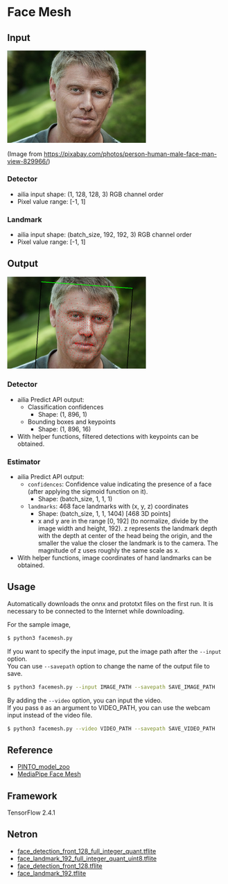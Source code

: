 # Face Mesh

## Input

<img src="man.jpg" width="320px">

(Image from https://pixabay.com/photos/person-human-male-face-man-view-829966/)

### Detector

- ailia input shape: (1, 128, 128, 3) RGB channel order
- Pixel value range: [-1, 1]

### Landmark

- ailia input shape: (batch_size, 192, 192, 3) RGB channel order
- Pixel value range: [-1, 1]

## Output

<img src="output.png" width="320px">

### Detector

- ailia Predict API output:
  - Classification confidences
    - Shape: (1, 896, 1)
  - Bounding boxes and keypoints
    - Shape: (1, 896, 16)
- With helper functions, filtered detections with keypoints can be obtained.

### Estimator

- ailia Predict API output:
  - `confidences`: Confidence value indicating the presence of a face (after
  applying the sigmoid function on it).
    - Shape: (batch_size, 1, 1, 1)
  - `landmarks`: 468 face landmarks with (x, y, z) coordinates
    - Shape: (batch_size, 1, 1, 1404) [468 3D points]
    - x and y are in the range [0, 192] (to normalize, divide by the image width
    and height, 192). z represents the landmark depth with the depth at center
    of the head being the origin, and the smaller the value the closer the
    landmark is to the camera. The magnitude of z uses roughly the same scale as
    x.
- With helper functions, image coordinates of hand landmarks can be obtained.

## Usage

Automatically downloads the onnx and prototxt files on the first run.
It is necessary to be connected to the Internet while downloading.

For the sample image,
``` bash
$ python3 facemesh.py 
```

If you want to specify the input image, put the image path after the `--input` option.  
You can use `--savepath` option to change the name of the output file to save.
```bash
$ python3 facemesh.py --input IMAGE_PATH --savepath SAVE_IMAGE_PATH
```

By adding the `--video` option, you can input the video.   
If you pass `0` as an argument to VIDEO_PATH, you can use the webcam input instead of the video file.
```bash
$ python3 facemesh.py --video VIDEO_PATH --savepath SAVE_VIDEO_PATH
```

## Reference

- [PINTO_model_zoo](https://github.com/PINTO0309/PINTO_model_zoo/tree/main/032_FaceMesh/04_full_integer_quantization)
- [MediaPipe Face Mesh](https://google.github.io/mediapipe/solutions/face_mesh)

## Framework

TensorFlow 2.4.1

## Netron

- [face_detection_front_128_full_integer_quant.tflite](https://netron.app/?url=https://storage.googleapis.com/ailia-models-tflite/blazeface/face_detection_front_128_full_integer_quant.tflite)
- [face_landmark_192_full_integer_quant_uint8.tflite](https://netron.app/?url=https://storage.googleapis.com/ailia-models-tflite/facemesh/face_landmark_192_full_integer_quant_uint8.tflite)
- [face_detection_front_128.tflite](https://netron.app/?url=https://storage.googleapis.com/ailia-models-tflite/blazeface/face_detection_front_128.tflite)
- [face_landmark_192.tflite](https://netron.app/?url=https://storage.googleapis.com/ailia-models-tflite/facemesh/face_landmark_192.tflite)

